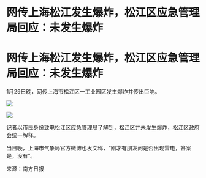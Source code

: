 # 网传上海松江发生爆炸，松江区应急管理局回应：未发生爆炸

# 网传上海松江发生爆炸，松江区应急管理局回应：未发生爆炸

1月29日晚，网传上海市松江区一工业园区发生爆炸并传出巨响。

![](https://inews.gtimg.com/om_bt/OXaueSvmfqm03e-5PTB0AbJez2PSgbW26JyH0pn9uoynsAA/1000)

![](https://inews.gtimg.com/om_bt/OOyKmtGRIgXfKZhdRXDekVTJVda9X9WJslqw8tzJZQ_m8AA/1000)

记者以市民身份致电松江区应急管理局了解到，松江区并未发生爆炸，松江区政府会统一解释。

当日晚，上海市气象局官方微博也发文称，“刚才有朋友问是否出现雷电，答案是，没有”。

来源：南方日报


